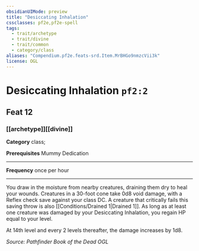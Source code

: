 ```yaml
---
obsidianUIMode: preview
title: "Desiccating Inhalation"
cssclasses: pf2e,pf2e-spell
tags:
  - trait/archetype
  - trait/divine
  - trait/common
  - category/class
aliases: "Compendium.pf2e.feats-srd.Item.MrBHGo9nmzcVii3k"
license: OGL
---
```

# Desiccating Inhalation `pf2:2`
## Feat 12
### [[archetype]][[divine]]

**Category** class; 



**Prerequisites** Mummy Dedication
* * *
**Frequency** once per hour

* * *

You draw in the moisture from nearby creatures, draining them dry to heal your wounds. Creatures in a 30-foot cone take 0d8 void damage, with a Reflex check save against your class DC. A creature that critically fails this saving throw is also [[Conditions/Drained 1|Drained 1]]. As long as at least one creature was damaged by your Desiccating Inhalation, you regain HP equal to your level.

At 14th level and every 2 levels thereafter, the damage increases by 1d8.

*Source: Pathfinder Book of the Dead*
*OGL*
